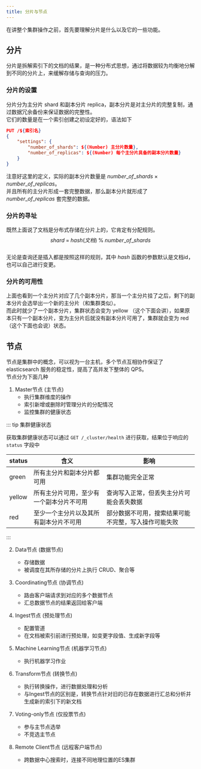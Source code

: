 ```yaml
---
title: 分片与节点
---
```


在讲整个集群操作之前，首先要理解分片是什么以及它的一些功能。  

## 分片

分片是拆解索引下的文档的结果，是一种分布式思想，通过将数据较为均衡地分解到不同的分片上，来缓解存储与查询的压力。  

### 分片的设置

分片分为主分片 shard 和副本分片 replica，副本分片是对主分片的完整复制，通过数据冗余备份来保证数据的完整性。  
它们的数量是在一个索引创建之初设定好的，语法如下

```json
PUT /${索引名}
{
    "settings": {
        "number_of_shards": ${(Number) 主分片数量},
        "number_of_replicas": ${(Number) 每个主分片具备的副本分片数量}
    }
}
```

注意好这里的定义，实际的副本分片数量是 $number\_of\_shards\;\times\;number\_of\_replicas$。  
并且所有的主分片形成一套完整数据，那么副本分片就形成了 $number\_of\_replicas$ 套完整的数据。  

### 分片的寻址

既然上面说了文档是分布式存储在分片上的，它肯定有分配规则。  
$$shard\;=\;hash(文档)\;\%\;number\_of\_shards$$  
无论是查询还是插入都是按照这样的规则，其中 $hash$ 函数的参数默认是文档id，也可以自己进行变更。  

### 分片的可用性

上面也看到一个主分片对应了几个副本分片，那当一个主分片挂了之后，剩下的副本分片会选举出一个新的主分片（和集群类似）。  
而此时就少了一个副本分片，集群状态会变为 yellow （这个下面会讲），如果原本只有一个副本分片，变为主分片后就没有副本分片可用了，集群就会变为 red（这个下面也会说）状态。  

## 节点

节点是集群中的概念，可以视为一台主机，多个节点互相协作保证了 elasticsearch 服务的稳定性，提高了高并发下整体的 QPS。  
节点分为下面几种

1. Master节点 (主节点)
    - 执行集群维度的操作
    - 索引新增或删除时管理分片的分配情况
    - 监控集群的健康状态

::: tip 集群健康状态

获取集群健康状态可以通过 `GET /_cluster/health` 进行获取，结果位于响应的 `status` 字段中  

| status | 含义                               | 影响                                         |
| ------ | ---------------------------------- | ------------------------------------------- |
| green  | 所有主分片和副本分片都可用             | 集群功能完全正常                               |
| yellow | 所有主分片可用，至少有一个副本分片不可用  | 查询写入正常，但丢失主分片可能会丢失数据          |
| red    | 至少一个主分片以及其所有副本分片不可用   | 部分数据不可用，搜索结果可能不完整，写入操作可能失败 |

:::

2. Data节点 (数据节点)
    - 存储数据
    - 被调度在其所存储的分片上执行 CRUD、聚合等

3. Coordinating节点 (协调节点)
    - 路由客户端请求到对应的多个数据节点
    - 汇总数据节点的结果返回给客户端

4. Ingest节点 (预处理节点)
    - 配置管道
    - 在文档被索引前进行预处理，如变更字段值、生成新字段等

5. Machine Learning节点 (机器学习节点)
    - 执行机器学习作业

6. Transform节点 (转换节点)
    - 执行转换操作，进行数据处理和分析
    - 与Ingest节点的区别是，转换节点针对旧的已存在数据进行汇总和分析并生成新的索引下的新文档

7. Voting-only节点 (仅投票节点)
    - 参与主节点选举
    - 不竞选主节点

8. Remote Client节点 (远程客户端节点)
    - 跨数据中心搜索时，连接不同地理位置的ES集群